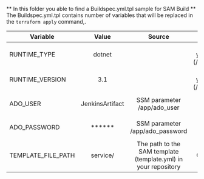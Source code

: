 ** In this folder you able to find a Buildspec.yml.tpl sample for SAM Build **
The Buildspec.yml.tpl contains number of variables that will be replaced in the ```terraform apply``` command,.

| Variable  | Value | Source | Usage |
| --------- |:-------------:| :-------------:| :--------------:|
| RUNTIME_TYPE | dotnet| | pipelines.tf in your repository (/terraform/app/) | Config for the CodeBuild. |
| RUNTIME_VERSION | 3.1 |  | pipelines.tf in your repository (/terraform/app/) | Config for the CodeBuild.| 
| ADO_USER | JenkinsArtifact | SSM parameter /app/ado_user | In use in ```nuget add source``` command. |
| ADO_PASSWORD | ****** | SSM parameter /app/ado_password | In use in ```nuget add source``` command. |
| TEMPLATE_FILE_PATH | service/ | The path to the SAM template (template.yml) in your repository | ```sam build``` command runs in this path. |